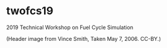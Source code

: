 # twofcs19
2019 Technical Workshop on Fuel Cycle Simulation

(Header image from Vince Smith, Taken May 7, 2006. CC-BY.)
